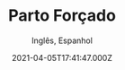 ---
id: '7ec2255f-4708-4090-a725-f54c960a0e59'
type: 'movie' # Filme, Série, Anime
title: "Parto Forçado"
synopsis: ["A vida de uma mulher grávida muda quando ela percebe que alguém próximo a ela tem planos mais sombrios para ela e para o bebê.",
]
originalTitle: "Delivered"
date: '2021-04-05T17:41:47.000Z'
update: '2021-04-05T17:41:47.000Z'
releaseDate: '2020-05-08T03:00:00.000Z'
imdb:
  rating: '5.1' # 8.5
  id: '' # tt0470752
duration: '1h 19 Min'
trailer:
  urls: [
    'ojwhK148vdY',
  ]
tags: ['1080p']
genre: ['Suspense', 'Terror'] #
quality: 'WEB-DL' # BluRay, WEB-DL, HDTV, WEB-DL4K, WEB-DLe
format: 'Mkv' # MKV, MP4, TS
audio: 'Português, Inglês' # Dublado, Legendado, Dual Audio, Dub & Leg
subtitle: 'Inglês, Espanhol' # Português, inglês,
size: '2.07 GB' # 4.8 GB
audioQuality: 10
videoQuality: 10
directors: []
#  - name: 'Lana Wachowski'
#    image: ''
#  - name: 'Lilly Wachowski'
#    image: ''
cast: []
#  - name: 'Keanu Reeves'
#    image: ''
#    characterName: 'Neo'
writers: []
#  - name: ''
#    image: ''
maturityRating:
  age: '' # L , 10, 12, 14, 16, 18
  topics: [''] # Violence, Illegal drugs, Inappropriate Language, Legal Drugs, Sexual Content, Extreme Violence
###########################################
download:
  
  - url: 'magnet:?xt=urn:btih:f57ac0305783a93aae87ab79021e5c417105f788&dn=LAPUMiA.Org%20-%20Into.The.Dark.S02E08.Parto.Forcado.1080p.HULU.WEBRip.DDP5.1.x264-DUAL&tr=udp%3a%2f%2ftracker.opentrackr.org%3a1337%2fannounce&tr=udp%3a%2f%2ftracker.openbittorrent.com%3a80%2fannounce&tr=udp%3a%2f%2ftracker.trackerfix.com%3a80%2fannounce&tr=udp%3a%2f%2ftracker.coppersurfer.tk%3a6969%2fannounce&tr=udp%3a%2f%2ftracker.leechers-paradise.org%3a6969%2fannounce&tr=udp%3a%2f%2feddie4.nl%3a6969%2fannounce&tr=udp%3a%2f%2fp4p.arenabg.com%3a1337%2fannounce&tr=udp%3a%2f%2fexplodie.org%3a6969%2fannounce&tr=udp%3a%2f%2fzer0day.ch%3a1337%2fannounce'
    resolution: '1080p' # 720p, 1080p, 4K,
    audio: 'Dual Áudio' # Dublado, Legendado, Dual Audio
    size: '' # 4.8 GB
    quality: '' # BluRay, WEB-DL
    format: '' # MKV
images:
  cover: '/assets/movies/parto-forcado.jpg'
  background: '/assets/movies/'
---